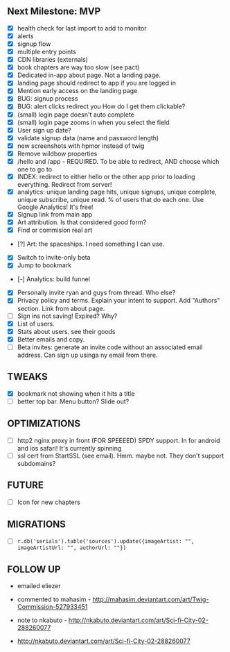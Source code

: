 
Next Milestone: MVP
-------------------
- [x] health check for last import to add to monitor
- [x] alerts
- [x] signup flow
- [x] multiple entry points
- [x] CDN libraries (externals)
- [x] book chapters are way too slow (see pact)
- [x] Dedicated in-app about page. Not a landing page.
- [x] landing page should redirect to app if you are logged in
- [x] Mention early access on the landing page
- [x] BUG: signup process
- [x] BUG: alert clicks redirect you How do I get them clickable?
- [x] (small) login page doesn't auto complete
- [x] (small) login page zooms in when you select the field
- [x] User sign up date?
- [x] validate signup data (name and password length)
- [x] new screenshots with hpmor instead of twig
- [x] Remove wildbow properties
- [x] /hello and /app - REQUIRED. To be able to redirect, AND choose which one to go to
- [x] INDEX: redirect to either hello or the other app prior to loading everything. Redirect from server!
- [x] analytics: unique landing page hits, unique signups, unique complete, unique subscribe, unique read. % of users that do each one. Use Google Analytics! It's free!
- [x] Signup link from main app
- [x] Art attribution. Is that considered good form?
- [x] Find or commision real art
- [?] Art: the spaceships. I need something I can use.
- [x] Switch to invite-only beta
- [x] Jump to bookmark
- [-] Analytics: build funnel
- [x] Personally invite ryan and guys from thread. Who else?
- [x] Privacy policy and terms. Explain your intent to support. Add "Authors" section. Link from about page.
- [ ] Sign ins not saving! Expired? Why?
- [x] List of users.
- [x] Stats about users. see their goods
- [x] Better emails and copy.
- [ ] Beta invites: generate an invite code without an associated email address. Can sign up usinga ny email from there.

TWEAKS
------
- [x] bookmark not showing when it hits a title
- [ ] better top bar. Menu button? Slide out?

OPTIMIZATIONS
---------------------
- [ ] http2 nginx proxy in front (FOR SPEEEED) SPDY support. In for android and ios safari! It's currently spinning
- [ ] ssl cert from StartSSL (see email). Hmm. maybe not. They don't support subdomains?

FUTURE
-------
- [ ] Icon for new chapters

MIGRATIONS
----------
- [ ] `r.db('serials').table('sources').update({imageArtist: "", imageArtistUrl: "", authorUrl: ""})`

FOLLOW UP
---------
- emailed eliezer
- commented to mahasim - http://mahasim.deviantart.com/art/Twig-Commission-527933451
- note to nkabuto - http://nkabuto.deviantart.com/art/Sci-fi-City-02-288260077

- http://nkabuto.deviantart.com/art/Sci-fi-City-02-288260077
